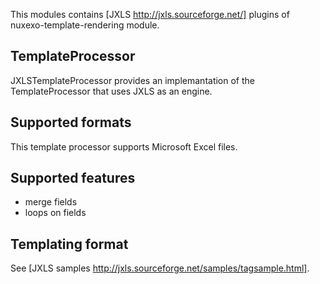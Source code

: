 This modules contains [JXLS http://jxls.sourceforge.net/] plugins of nuxexo-template-rendering module.

## TemplateProcessor

JXLSTemplateProcessor provides an implemantation of the TemplateProcessor that uses JXLS as an engine.

## Supported formats

This template processor supports Microsoft Excel files.

## Supported features

 - merge fields
 - loops on fields

## Templating format

See [JXLS samples http://jxls.sourceforge.net/samples/tagsample.html].
